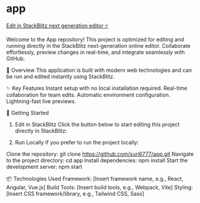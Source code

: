 # app

[Edit in StackBlitz next generation editor ⚡️](https://stackblitz.com/~/github.com/suri6777/app)

Welcome to the App repository! This project is optimized for editing and running directly in the StackBlitz next-generation online editor. Collaborate effortlessly, preview changes in real-time, and integrate seamlessly with GitHub.

🌟 Overview
This application is built with modern web technologies and can be run and edited instantly using StackBlitz.

✨ Key Features
Instant setup with no local installation required.
Real-time collaboration for team edits.
Automatic environment configuration.
Lightning-fast live previews.

🚀 Getting Started
1. Edit in StackBlitz
Click the button below to start editing this project directly in StackBlitz:


2. Run Locally
If you prefer to run the project locally:

Clone the repository: git clone https://github.com/suri6777/app.git
Navigate to the project directory: cd app
Install dependencies:  npm install
Start the development server:  npm start

📦 Technologies Used
Framework: [Insert framework name, e.g., React, Angular, Vue.js]
Build Tools: [Insert build tools, e.g., Webpack, Vite]
Styling: [Insert CSS framework/library, e.g., Tailwind CSS, Sass]
